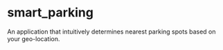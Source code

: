 # smart_parking
An application that intuitively determines nearest parking spots based on your geo-location.
